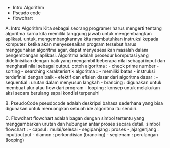 - Intro Algorithm
- Pseudo code
- flowchart

A. Intro Algorithm
  Kita sebagai seorang programer harus mengerti tentang algoritma karna kita memiliki tanggung jawab untuk mengembangkan aplikasi. untuk, mengembangkannya kita membutuhkan instruksi kepada komputer. ketika akan menyesesaikan program tersebut harus menggunakan algoritma agar, dapat menyesesaikan masalah dalam pengembangan aplikasi. 
   Algoritma adalah prosedur komputasi yang didefinisikan dengan baik yang mengambil beberapa nilai sebagai input dan menghasil nilai sebagai output.
   cotoh algoritma : 
    - check prime number
    - sorting
    - searching
   karakterisrtik algoritma : 
    - memiliki batas
    - instruksi terdefinisi dengan baik
    - efektif dan efisien
   dasar dari algoritma dasar : 
    - sequential : urutan dalam menyusun langkah
    - brancing : digunakan untuk membuat alur atau flow dari program
    - looping : konsep untuk melakukan aksi secara berulang sapai kondisi terpenuhi

B. PseudoCode
   pseudocode adalah deskripsi bahasa sederhana yang bisa digunakan untuk menuangkan sebuah ide algoritma itu sendiri. 

C. Flowchart
   flowchart adalah bagan dengan simbol tertentu yang menggambarkan urutan dan hubungan antar proses secara detail. 
   simbol flowchart : 
     - capsul : mulai/selesai
     - segipanjang : proses 
     - jajargenjang : input/output
     - diamon : perkondisian (brancing)
     - segienam : perulangan (looping) 





   